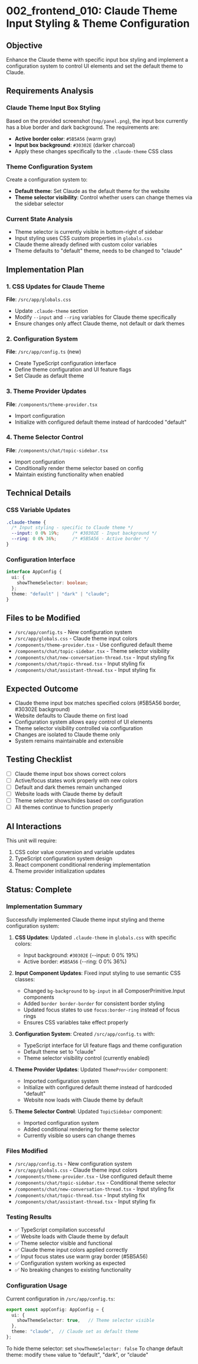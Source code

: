 # 002_frontend_010: Claude Theme Input Styling & Theme Configuration

## Objective
Enhance the Claude theme with specific input box styling and implement a configuration system to control UI elements and set the default theme to Claude.

## Requirements Analysis

### Claude Theme Input Box Styling
Based on the provided screenshot (`tmp/panel.png`), the input box currently has a blue border and dark background. The requirements are:
- **Active border color**: `#5B5A56` (warm gray)
- **Input box background**: `#30302E` (darker charcoal)
- Apply these changes specifically to the `.claude-theme` CSS class

### Theme Configuration System
Create a configuration system to:
- **Default theme**: Set Claude as the default theme for the website
- **Theme selector visibility**: Control whether users can change themes via the sidebar selector

### Current State Analysis
- Theme selector is currently visible in bottom-right of sidebar
- Input styling uses CSS custom properties in `globals.css`
- Claude theme already defined with custom color variables
- Theme defaults to "default" theme, needs to be changed to "claude"

## Implementation Plan

### 1. CSS Updates for Claude Theme
**File**: `/src/app/globals.css`
- Update `.claude-theme` section
- Modify `--input` and `--ring` variables for Claude theme specifically
- Ensure changes only affect Claude theme, not default or dark themes

### 2. Configuration System
**File**: `/src/app/config.ts` (new)
- Create TypeScript configuration interface
- Define theme configuration and UI feature flags
- Set Claude as default theme

### 3. Theme Provider Updates
**File**: `/components/theme-provider.tsx`
- Import configuration
- Initialize with configured default theme instead of hardcoded "default"

### 4. Theme Selector Control
**File**: `/components/chat/topic-sidebar.tsx`
- Import configuration
- Conditionally render theme selector based on config
- Maintain existing functionality when enabled

## Technical Details

### CSS Variable Updates
```css
.claude-theme {
  /* Input styling - specific to Claude theme */
  --input: 0 0% 19%;     /* #30302E - Input background */
  --ring: 0 0% 36%;      /* #5B5A56 - Active border */
}
```

### Configuration Interface
```typescript
interface AppConfig {
  ui: {
    showThemeSelector: boolean;
  };
  theme: "default" | "dark" | "claude";
}
```

## Files to be Modified
- `/src/app/config.ts` - New configuration system
- `/src/app/globals.css` - Claude theme input colors
- `/components/theme-provider.tsx` - Use configured default theme
- `/components/chat/topic-sidebar.tsx` - Theme selector visibility
- `/components/chat/new-conversation-thread.tsx` - Input styling fix
- `/components/chat/topic-thread.tsx` - Input styling fix
- `/components/chat/assistant-thread.tsx` - Input styling fix

## Expected Outcome
- Claude theme input box matches specified colors (#5B5A56 border, #30302E background)
- Website defaults to Claude theme on first load
- Configuration system allows easy control of UI elements
- Theme selector visibility controlled via configuration
- Changes are isolated to Claude theme only
- System remains maintainable and extensible

## Testing Checklist
- [ ] Claude theme input box shows correct colors
- [ ] Active/focus states work properly with new colors
- [ ] Default and dark themes remain unchanged
- [ ] Website loads with Claude theme by default
- [ ] Theme selector shows/hides based on configuration
- [ ] All themes continue to function properly

## AI Interactions
This unit will require:
1. CSS color value conversion and variable updates
2. TypeScript configuration system design
3. React component conditional rendering implementation
4. Theme provider initialization updates

## Status: Complete

### Implementation Summary
Successfully implemented Claude theme input styling and theme configuration system:

1. **CSS Updates**: Updated `.claude-theme` in `globals.css` with specific colors:
   - Input background: `#30302E` (--input: 0 0% 19%)
   - Active border: `#5B5A56` (--ring: 0 0% 36%)

2. **Input Component Updates**: Fixed input styling to use semantic CSS classes:
   - Changed `bg-background` to `bg-input` in all ComposerPrimitive.Input components
   - Added `border border-border` for consistent border styling
   - Updated focus states to use `focus:border-ring` instead of focus rings
   - Ensures CSS variables take effect properly

3. **Configuration System**: Created `/src/app/config.ts` with:
   - TypeScript interface for UI feature flags and theme configuration
   - Default theme set to "claude"
   - Theme selector visibility control (currently enabled)

4. **Theme Provider Updates**: Updated `ThemeProvider` component:
   - Imported configuration system
   - Initialize with configured default theme instead of hardcoded "default"
   - Website now loads with Claude theme by default

5. **Theme Selector Control**: Updated `TopicSidebar` component:
   - Imported configuration system
   - Added conditional rendering for theme selector
   - Currently visible so users can change themes

### Files Modified
- `/src/app/config.ts` - New configuration system
- `/src/app/globals.css` - Claude theme input colors
- `/components/theme-provider.tsx` - Use configured default theme
- `/components/chat/topic-sidebar.tsx` - Conditional theme selector
- `/components/chat/new-conversation-thread.tsx` - Input styling fix
- `/components/chat/topic-thread.tsx` - Input styling fix
- `/components/chat/assistant-thread.tsx` - Input styling fix

### Testing Results
- ✅ TypeScript compilation successful
- ✅ Website loads with Claude theme by default
- ✅ Theme selector visible and functional
- ✅ Claude theme input colors applied correctly
- ✅ Input focus states use warm gray border (#5B5A56)
- ✅ Configuration system working as expected
- ✅ No breaking changes to existing functionality

### Configuration Usage
Current configuration in `/src/app/config.ts`:
```typescript
export const appConfig: AppConfig = {
  ui: {
    showThemeSelector: true,   // Theme selector visible
  },
  theme: "claude",  // Claude set as default theme
};
```

To hide theme selector: set `showThemeSelector: false`
To change default theme: modify `theme` value to "default", "dark", or "claude"
